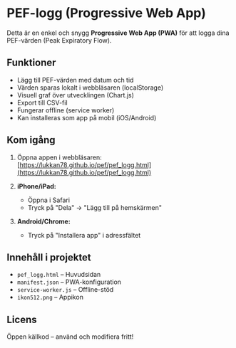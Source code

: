 # PEF-logg (Progressive Web App)

Detta är en enkel och snygg **Progressive Web App (PWA)** för att logga dina PEF-värden (Peak Expiratory Flow).

## Funktioner

- Lägg till PEF-värden med datum och tid
- Värden sparas lokalt i webbläsaren (localStorage)
- Visuell graf över utvecklingen (Chart.js)
- Export till CSV-fil
- Fungerar offline (service worker)
- Kan installeras som app på mobil (iOS/Android)

## Kom igång

1. Öppna appen i webbläsaren:  
   [https://lukkan78.github.io/pef/pef_logg.html](https://lukkan78.github.io/pef/pef_logg.html)

2. **iPhone/iPad:**  
   - Öppna i Safari  
   - Tryck på "Dela" → "Lägg till på hemskärmen"

3. **Android/Chrome:**  
   - Tryck på "Installera app" i adressfältet

## Innehåll i projektet

- `pef_logg.html` – Huvudsidan
- `manifest.json` – PWA-konfiguration
- `service-worker.js` – Offline-stöd
- `ikon512.png` – Appikon

## Licens

Öppen källkod – använd och modifiera fritt!
